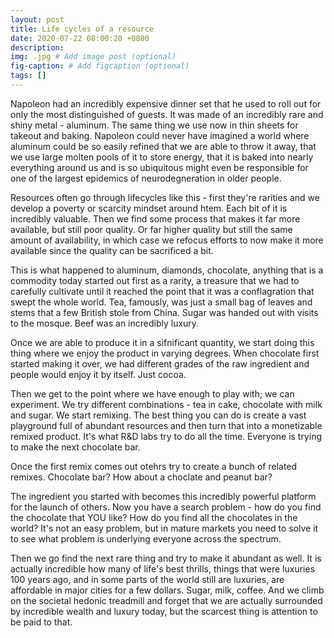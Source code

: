 ```yaml
---
layout: post
title: Life cycles of a resource
date: 2020-07-22 08:00:20 +0800
description: 
img: .jpg # Add image post (optional)
fig-caption: # Add figcaption (optional)
tags: []
---
```


Napoleon had an incredibly expensive dinner set that he used to roll out for only the most distinguished of guests. It was made of an incredibly rare and shiny metal - aluminum. The same thing we use now in thin sheets for takeout and baking. Napoleon could never have imagined a world where aluminum could be so easily refined that we are able to throw it away, that we use large molten pools of it to store energy, that it is baked into nearly everything around us and is so ubiquitous might even be responsible for one of the largest epidemics of neurodegneration in older people. 

Resources often go through lifecycles like this - first they're rarities and we develop a poverty or scarcity mindset around htem. Each bit of it is incredibly valuable. Then we find some process that makes it far more available, but still poor quality. Or far higher quality but still the same amount of availability, in which case we refocus efforts to now make it more available since the quality can be sacrificed a bit.

This is what happened to aluminum, diamonds, chocolate, anything that is a commodity today started out first as a rarity, a treasure that we had to carefully cultivate until it reached the point that it was a conflagration that swept the whole world. Tea, famously, was just a small bag of leaves and stems that a few British stole from China. Sugar was handed out with visits to the mosque. Beef was an incredibly luxury.

Once we are able to produce it in a sifnificant quantity, we start doing this thing where we enjoy the product in varying degrees. When chocolate first started making it over, we had different grades of the raw ingredient and people would enjoy it by itself. Just cocoa.

Then we get to the point where we have enough to play with; we can experiment. We try different combinations - tea in cake, chocolate with milk and sugar. We start remixing. The best thing you can do is create a vast playground full of abundant resources and then turn that into a monetizable remixed product. It's what R&D labs try to do all the time. Everyone is trying to make the next chocolate bar.

Once the first remix comes out otehrs try to create a bunch of related remixes. Chocolate bar? How about a choclate and peanut bar?

The ingredient you started with becomes this incredibly powerful platform for the launch of others.  Now you have a search problem - how do you find the chocolate that YOU like? How do you find all the chocolates in the world? It's not an easy problem, but in mature markets you need to solve it to see what problem is underlying everyone across the spectrum. 

Then we go find the next rare thing and try to make it abundant as well. It is actually incredible how many of life's best thrills, things that were luxuries 100 years ago, and in some parts of the world still are luxuries, are affordable in major cities for a few dollars. Sugar, milk, coffee. And we climb on the societal hedonic treadmill and forget that we are actually surrounded by incredible wealth and luxury today, but the scarcest thing is attention to be paid to that.
